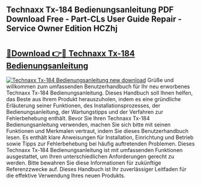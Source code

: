 ## Technaxx Tx-184 Bedienungsanleitung PDF Download Free - Part-CLs User Guide Repair - Service Owner Edition HCZhj

# <h2><a href="http://df0h1f.blite.top/?on=Technaxx+Tx-184+Bedienungsanleitung">🔗Download 👉🔴 Technaxx Tx-184 Bedienungsanleitung</a></h2>

[![Technaxx Tx-184 Bedienungsanleitung new download](https://i.imgur.com/lujVjoI.png)](http://df0h1f.blite.top/?on=Technaxx+Tx-184+Bedienungsanleitung)
Grüße und willkommen zum umfassenden Benutzerhandbuch für Ihr neu erworbenes Technaxx Tx-184 Bedienungsanleitung. Dieses Handbuch soll Ihnen helfen, das Beste aus Ihrem Produkt herauszuholen, indem es eine gründliche Erläuterung seiner Funktionen, des Installationsprozesses, der Bedienungsanleitung, der Wartungstipps und der Verfahren zur Fehlerbehebung enthält. Bevor Sie Ihren Technaxx Tx-184 Bedienungsanleitung verwenden, machen Sie sich bitte mit seinen Funktionen und Merkmalen vertraut, indem Sie dieses Benutzerhandbuch lesen. Es enthält klare Anweisungen für Installation, Einrichtung und Betrieb sowie Tipps zur Fehlerbehebung bei häufig auftretenden Problemen. Dieses Technaxx Tx-184 Bedienungsanleitung ist mit umfassenden Funktionen ausgestattet, um Ihren unterschiedlichen Anforderungen gerecht zu werden. Bitte bewahren Sie diese Informationen für zukünftige Referenzzwecke auf. Dieses Handbuch ist Ihr zuverlässiger Leitfaden für die effektive Verwendung Ihres neuen Produkts.
